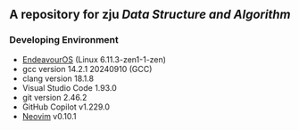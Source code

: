## A repository for zju *Data Structure and Algorithm*

### Developing Environment
 - [EndeavourOS](https://endeavouros.com/) (Linux 6.11.3-zen1-1-zen)
 - gcc version 14.2.1 20240910 (GCC)
 - clang version 18.1.8
 - Visual Studio Code 1.93.0
 - git version 2.46.2
 - GitHub Copilot v1.229.0
 - [Neovim](https://github.com/Rukkhadevata123/nvim-config) v0.10.1
